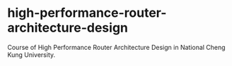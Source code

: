 # high-performance-router-architecture-design
Course of High Performance Router Architecture Design in National Cheng Kung University.
